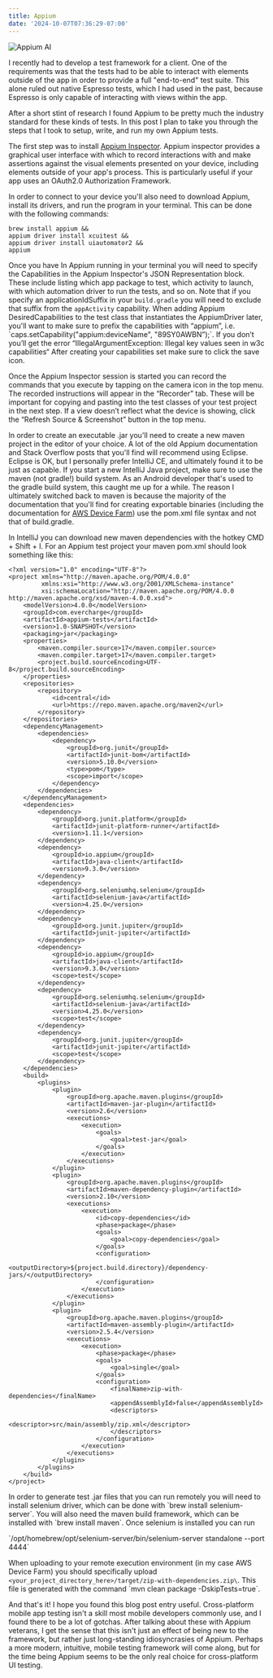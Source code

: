 ```yaml
---
title: Appium
date: '2024-10-07T07:36:29-07:00'
---
```

![Appium AI](/img/blog/appium-sm.jpeg)

I recently had to develop a test framework for a client.  One of the requirements was that the tests had to be able to interact with elements outside of the app in order to provide a full "end-to-end" test suite.  This alone ruled out native Espresso tests, which I had used in the past, because Espresso is only capable of interacting with views within the app.

After a short stint of research I found Appium to be pretty much the industry standard for these kinds of tests.  In this post I plan to take you through the steps that I took to setup, write, and run my own Appium tests.  

The first step was to install [Appium Inspector](https://github.com/appium/appium-inspector/releases). Appium inspector provides a graphical user interface with which to record interactions with and make assertions against the visual elements presented on your device, including elements outside of your app's process.  This is particularly useful if your app uses an OAuth2.0 Authorization Framework.  

In order to connect to your device you'll also need to download Appium, install its drivers, and run the program in your terminal.  This can be done with the following commands:

```
brew install appium && 
appium driver install xcuitest &&
appium driver install uiautomator2 &&
appium
```

Once you have In Appium running in your terminal you will need to specify the Capabilities in the Appium Inspector's JSON Representation block. These include listing which app package to test, which activity to launch, with which automation driver to run the tests, and so on.  Note that if you specify an applicationIdSuffix in your `build.gradle` you will need to exclude that suffix from the `appActivity` capability. When adding Appium DesiredCapabilities to the test class that instantiates the AppiumDriver later, you'll want to make sure to prefix the capabilities with “appium”, i.e. \`caps.setCapability("appium:deviceName", "89SY0AWBN”);\`.  If you don’t you’ll get the error “IllegalArgumentException: Illegal key values seen in w3c capabilities“ After creating your capabilities set make sure to click the save icon.

Once the Appium Inspector session is started you can record the commands that you execute by tapping on the camera icon in the top menu.  The recorded instructions will appear in the “Recorder” tab.  These will be important for copying and pasting into the test classes of your test project in the next step. If a view doesn’t reflect what the device is showing, click the “Refresh Source & Screenshot” button in the top menu.

In order to create an executable .jar you'll need to create a new maven project in the editor of your choice. A lot of the old Appium documentation and Stack Overflow posts that you'll find will recommend using Eclipse.  Eclipse is OK, but I personally prefer IntelliJ CE, and ultimately found it to be just as capable.   If you start a new IntelliJ Java project, make sure to use the maven (not gradle!) build system.  As an Android developer that's used to the gradle build system, this caught me up for a while.  The reason I ultimately switched back to maven is because the majority of the documentation that you'll find for creating exportable binaries (including the documentation for [AWS Device Farm](https://docs.aws.amazon.com/devicefarm/latest/developerguide/test-types-appium-integrate.html)) use the pom.xml file syntax and not that of build.gradle. 

In IntelliJ you can download new maven dependencies with the hotkey CMD + Shift + I.  For an Appium test project your maven pom.xml should look something like this: 

```
<?xml version="1.0" encoding="UTF-8"?>
<project xmlns="http://maven.apache.org/POM/4.0.0"
         xmlns:xsi="http://www.w3.org/2001/XMLSchema-instance"
         xsi:schemaLocation="http://maven.apache.org/POM/4.0.0 http://maven.apache.org/xsd/maven-4.0.0.xsd">
    <modelVersion>4.0.0</modelVersion>
    <groupId>com.evercharge</groupId>
    <artifactId>appium-tests</artifactId>
    <version>1.0-SNAPSHOT</version>
    <packaging>jar</packaging>
    <properties>
        <maven.compiler.source>17</maven.compiler.source>
        <maven.compiler.target>17</maven.compiler.target>
        <project.build.sourceEncoding>UTF-8</project.build.sourceEncoding>
    </properties>
    <repositories>
        <repository>
            <id>central</id>
            <url>https://repo.maven.apache.org/maven2</url>
        </repository>
    </repositories>
    <dependencyManagement>
        <dependencies>
            <dependency>
                <groupId>org.junit</groupId>
                <artifactId>junit-bom</artifactId>
                <version>5.10.0</version>
                <type>pom</type>
                <scope>import</scope>
            </dependency>
        </dependencies>
    </dependencyManagement>
    <dependencies>
        <dependency>
            <groupId>org.junit.platform</groupId>
            <artifactId>junit-platform-runner</artifactId>
            <version>1.11.1</version>
        </dependency>
        <dependency>
            <groupId>io.appium</groupId>
            <artifactId>java-client</artifactId>
            <version>9.3.0</version>
        </dependency>
        <dependency>
            <groupId>org.seleniumhq.selenium</groupId>
            <artifactId>selenium-java</artifactId>
            <version>4.25.0</version>
        </dependency>
        <dependency>
            <groupId>org.junit.jupiter</groupId>
            <artifactId>junit-jupiter</artifactId>
        </dependency>
        <dependency>
            <groupId>io.appium</groupId>
            <artifactId>java-client</artifactId>
            <version>9.3.0</version>
            <scope>test</scope>
        </dependency>
        <dependency>
            <groupId>org.seleniumhq.selenium</groupId>
            <artifactId>selenium-java</artifactId>
            <version>4.25.0</version>
            <scope>test</scope>
        </dependency>
        <dependency>
            <groupId>org.junit.jupiter</groupId>
            <artifactId>junit-jupiter</artifactId>
            <scope>test</scope>
        </dependency>
    </dependencies>
    <build>
        <plugins>
            <plugin>
                <groupId>org.apache.maven.plugins</groupId>
                <artifactId>maven-jar-plugin</artifactId>
                <version>2.6</version>
                <executions>
                    <execution>
                        <goals>
                            <goal>test-jar</goal>
                        </goals>
                    </execution>
                </executions>
            </plugin>
            <plugin>
                <groupId>org.apache.maven.plugins</groupId>
                <artifactId>maven-dependency-plugin</artifactId>
                <version>2.10</version>
                <executions>
                    <execution>
                        <id>copy-dependencies</id>
                        <phase>package</phase>
                        <goals>
                            <goal>copy-dependencies</goal>
                        </goals>
                        <configuration>
                            <outputDirectory>${project.build.directory}/dependency-jars/</outputDirectory>
                        </configuration>
                    </execution>
                </executions>
            </plugin>
            <plugin>
                <groupId>org.apache.maven.plugins</groupId>
                <artifactId>maven-assembly-plugin</artifactId>
                <version>2.5.4</version>
                <executions>
                    <execution>
                        <phase>package</phase>
                        <goals>
                            <goal>single</goal>
                        </goals>
                        <configuration>
                            <finalName>zip-with-dependencies</finalName>
                            <appendAssemblyId>false</appendAssemblyId>
                            <descriptors>
                                <descriptor>src/main/assembly/zip.xml</descriptor>
                            </descriptors>
                        </configuration>
                    </execution>
                </executions>
            </plugin>
        </plugins>
    </build>
</project>
```

In order to generate test .jar files that you can run remotely you will need to install selenium driver, which can be done with \`brew install selenium-server\`.  You will also need the maven build framework, which can be installed with \`brew install maven\`. Once selenium is installed you can run 

\`/opt/homebrew/opt/selenium-server/bin/selenium-server standalone --port 4444\` 

When uploading to your remote execution environment (in my case AWS Device Farm) you should specifically upload `<your_project_directory_here>/target/zip-with-dependencies.zip\`.  This file is generated with the command \`mvn clean package -DskipTests=true\`.

And that's it!  I hope you found this blog post entry useful.  Cross-platform mobile app testing isn't a skill most mobile developers commonly use, and I found there to be a lot of gotchas.  After talking about these with Appium veterans, I get the sense that this isn't just an effect of being new to the framework, but rather just long-standing idiosyncrasies of Appium.   Perhaps a more modern, intuitive, mobile testing framework will come along, but for the time being Appium seems to be the only real choice for cross-platform UI testing.
